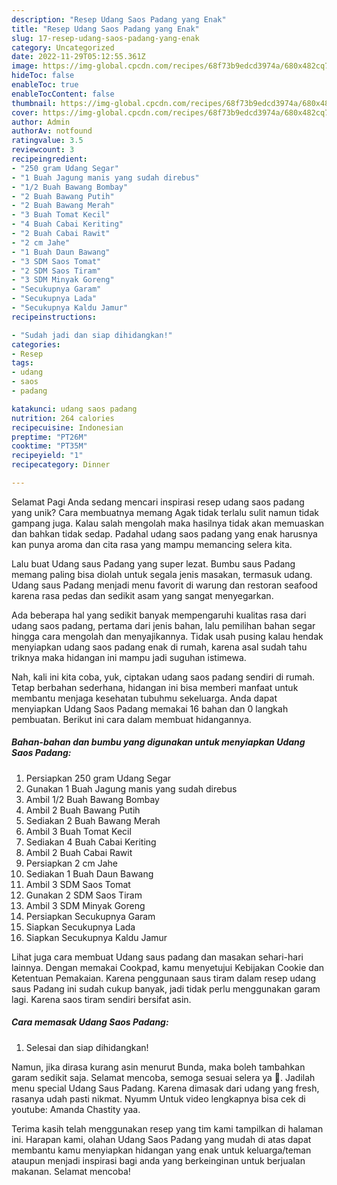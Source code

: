 ```yaml
---
description: "Resep Udang Saos Padang yang Enak"
title: "Resep Udang Saos Padang yang Enak"
slug: 17-resep-udang-saos-padang-yang-enak
category: Uncategorized
date: 2022-11-29T05:12:55.361Z
image: https://img-global.cpcdn.com/recipes/68f73b9edcd3974a/680x482cq70/udang-saos-padang-foto-resep-utama.jpg
hideToc: false
enableToc: true
enableTocContent: false
thumbnail: https://img-global.cpcdn.com/recipes/68f73b9edcd3974a/680x482cq70/udang-saos-padang-foto-resep-utama.jpg
cover: https://img-global.cpcdn.com/recipes/68f73b9edcd3974a/680x482cq70/udang-saos-padang-foto-resep-utama.jpg
author: Admin
authorAv: notfound
ratingvalue: 3.5
reviewcount: 3
recipeingredient:
- "250 gram Udang Segar"
- "1 Buah Jagung manis yang sudah direbus"
- "1/2 Buah Bawang Bombay"
- "2 Buah Bawang Putih"
- "2 Buah Bawang Merah"
- "3 Buah Tomat Kecil"
- "4 Buah Cabai Keriting"
- "2 Buah Cabai Rawit"
- "2 cm Jahe"
- "1 Buah Daun Bawang"
- "3 SDM Saos Tomat"
- "2 SDM Saos Tiram"
- "3 SDM Minyak Goreng"
- "Secukupnya Garam"
- "Secukupnya Lada"
- "Secukupnya Kaldu Jamur"
recipeinstructions:

- "Sudah jadi dan siap dihidangkan!"
categories:
- Resep
tags:
- udang
- saos
- padang

katakunci: udang saos padang 
nutrition: 264 calories
recipecuisine: Indonesian
preptime: "PT26M"
cooktime: "PT35M"
recipeyield: "1"
recipecategory: Dinner

---
```



Selamat Pagi Anda sedang mencari inspirasi resep udang saos padang yang unik? Cara membuatnya memang Agak tidak terlalu sulit namun tidak gampang juga. Kalau salah mengolah maka hasilnya tidak akan memuaskan dan bahkan tidak sedap. Padahal udang saos padang yang enak harusnya kan punya aroma dan cita rasa yang mampu memancing selera kita.


Lalu buat Udang saus Padang yang super lezat. Bumbu saus Padang memang paling bisa diolah untuk segala jenis masakan, termasuk udang. Udang saus Padang menjadi menu favorit di warung dan restoran seafood karena rasa pedas dan sedikit asam yang sangat menyegarkan.

Ada beberapa hal yang sedikit banyak mempengaruhi kualitas rasa dari udang saos padang, pertama dari jenis bahan, lalu pemilihan bahan segar hingga cara mengolah dan menyajikannya. Tidak usah pusing kalau hendak menyiapkan udang saos padang enak di rumah, karena asal sudah tahu triknya maka hidangan ini mampu jadi suguhan istimewa.


Nah, kali ini kita coba, yuk, ciptakan udang saos padang sendiri di rumah. Tetap berbahan sederhana, hidangan ini bisa memberi manfaat untuk membantu menjaga kesehatan tubuhmu sekeluarga. Anda dapat menyiapkan Udang Saos Padang memakai 16 bahan dan 0 langkah pembuatan. Berikut ini cara dalam membuat hidangannya.

<!--inarticleads1-->

##### Bahan-bahan dan bumbu yang digunakan untuk menyiapkan Udang Saos Padang:

1. Persiapkan 250 gram Udang Segar
1. Gunakan 1 Buah Jagung manis yang sudah direbus
1. Ambil 1/2 Buah Bawang Bombay
1. Ambil 2 Buah Bawang Putih
1. Sediakan 2 Buah Bawang Merah
1. Ambil 3 Buah Tomat Kecil
1. Sediakan 4 Buah Cabai Keriting
1. Ambil 2 Buah Cabai Rawit
1. Persiapkan 2 cm Jahe
1. Sediakan 1 Buah Daun Bawang
1. Ambil 3 SDM Saos Tomat
1. Gunakan 2 SDM Saos Tiram
1. Ambil 3 SDM Minyak Goreng
1. Persiapkan Secukupnya Garam
1. Siapkan Secukupnya Lada
1. Siapkan Secukupnya Kaldu Jamur


Lihat juga cara membuat Udang saus padang dan masakan sehari-hari lainnya. Dengan memakai Cookpad, kamu menyetujui Kebijakan Cookie dan Ketentuan Pemakaian. Karena penggunaan saus tiram dalam resep udang saus Padang ini sudah cukup banyak, jadi tidak perlu menggunakan garam lagi. Karena saos tiram sendiri bersifat asin. 

<!--inarticleads2-->

##### Cara memasak Udang Saos Padang:


1. Selesai dan siap dihidangkan!

Namun, jika dirasa kurang asin menurut Bunda, maka boleh tambahkan garam sedikit saja. Selamat mencoba, semoga sesuai selera ya 🙂. Jadilah menu special Udang Saus Padang. Karena dimasak dari udang yang fresh, rasanya udah pasti nikmat. Nyumm Untuk video lengkapnya bisa cek di youtube: Amanda Chastity yaa. 

Terima kasih telah menggunakan resep yang tim kami tampilkan di halaman ini. Harapan kami, olahan Udang Saos Padang yang mudah di atas dapat membantu kamu menyiapkan hidangan yang enak untuk keluarga/teman ataupun menjadi inspirasi bagi anda yang berkeinginan untuk berjualan makanan. Selamat mencoba!
